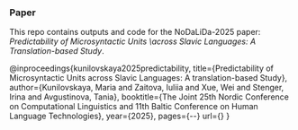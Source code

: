 ### Paper
This repo contains outputs and code for the NoDaLiDa-2025 paper: 
*Predictability of Microsyntactic Units \\across Slavic Languages: A Translation-based Study*.

@inproceedings{kunilovskaya2025predictability,
	title={Predictability of Microsyntactic Units across Slavic Languages: A translation-based Study},
	author={Kunilovskaya, Maria and Zaitova, Iuliia and Xue, Wei and Stenger, Irina and Avgustinova, Tania},
	booktitle={The Joint 25th Nordic Conference on Computational Linguistics and 11th Baltic Conference on Human Language Technologies},
	year={2025},
	pages={--}
	url={}
}


